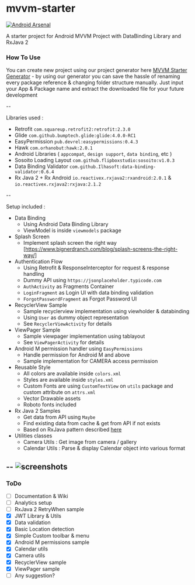 # mvvm-starter

[![Android Arsenal](https://img.shields.io/badge/Android%20Arsenal-MVVM%20Starter-blue.svg?style=flat)]()

A starter project for Android MVVM Project with DataBinding Library and RxJava 2

### How To Use 
You can create new project using our project generator here [MVVM Starter Generator](http://mvvm.flipbox.co.id) - by using our generator you can save the hassle of renaming every package reference & changing folder structure manually. Just input your App & Package name and extract the downloaded file for your future development

--

Libraries used :

* Retrofit `com.squareup.retrofit2:retrofit:2.3.0`
* Glide `com.github.bumptech.glide:glide:4.0.0-RC1`
* EasyPermission `pub.devrel:easypermissions:0.4.3`
* Hawk `com.orhanobut:hawk:2.0.1`
* Android Libraries ( `appcompat`, `design support`, `data binding`, etc )
* Sosoito Loading Layout `com.github.flipboxstudio:sosoito:v1.0.3`
* Data Binding Validator  `com.github.Ilhasoft:data-binding-validator:0.6.4`
* Rx Java 2 + Rx Android `io.reactivex.rxjava2:rxandroid:2.0.1` & `io.reactivex.rxjava2:rxjava:2.1.2`

--

Setup included :

* Data Binding
	* Using Android Data Binding Library
	* ViewModel is inside `viewmodels` package
* Splash Screen
	* Implement splash screen the right way [https://www.bignerdranch.com/blog/splash-screens-the-right-way/]
* Authentication Flow
	* Using Retrofit & ResponseInterceptor for request & response handling
	* Dummy API using `https://jsonplaceholder.typicode.com`
	* `AuthActivity` as Fragments Container
	* `LoginFragment` as Login UI with data binding validation
	* `ForgotPasswordFragment` as Forgot Password UI
* RecyclerView Sample
	* Sample recyclerview implementation using viewholder & databinding
	* Using `User` as dummy object representation
	* See `RecyclerViewActivity` for details
* ViewPager Sample
	* Sample viewpager implementation using tablayout
	* See `ViewPagerActivity` for details
* Android M permission handler using `EasyPermissions`
	* Handle permission for Android M and above
	* Sample implementation for CAMERA access permission
* Reusable Style
	* All colors are available inside `colors.xml`
	* Styles are available inside `styles.xml`
	* Custom Fonts are using `CustomTextView` on `utils` package and custom attribute on `attrs.xml`
	* Vector Drawable assets
	* Roboto fonts included
* Rx Java 2 Samples
    * Get data from API using `Maybe`
    * Find existing data from cache & get from API if not exists
    * Based on RxJava pattern described [here](https://medium.com/@andrew.kelly/rxjava-the-first-3-patterns-4c112a85b689)
* Utilities classes
	* Camera Utils : Get image from camera / gallery
	* Calendar Utils : Parse & display Calendar object into various format
	
--
![screenshots](https://puu.sh/v7Um1/e36c48b42f.png "Screenshots")
--

### ToDo

- [ ] Documentation & Wiki
- [ ] Analytics setup
- [ ] RxJava 2 RetryWhen sample
- [x] JWT Library & Utils
- [x] Data validation
- [x] Basic Location detection
- [x] Simple Custom toolbar & menu
- [x] Android M permissions sample
- [x] Calendar utils
- [x] Camera utils
- [x] RecyclerView sample
- [x] ViewPager sample
- [ ] Any suggestion?
